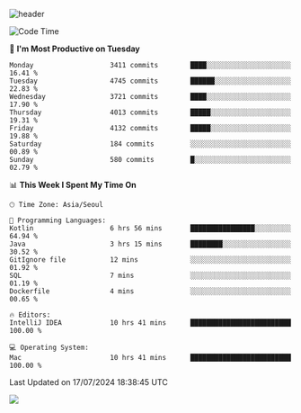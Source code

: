 ![header](https://capsule-render.vercel.app/api?type=Egg&color=timeAuto&height=300&section=header&text=PoPo&fontSize=90&animation=fadeIn)

  <!--START_SECTION:waka-->
![Code Time](http://img.shields.io/badge/Code%20Time-1%2C759%20hrs%209%20mins-blue)

📅 **I'm Most Productive on Tuesday** 

```text
Monday                   3411 commits        ████░░░░░░░░░░░░░░░░░░░░░   16.41 % 
Tuesday                  4745 commits        ██████░░░░░░░░░░░░░░░░░░░   22.83 % 
Wednesday                3721 commits        ████░░░░░░░░░░░░░░░░░░░░░   17.90 % 
Thursday                 4013 commits        █████░░░░░░░░░░░░░░░░░░░░   19.31 % 
Friday                   4132 commits        █████░░░░░░░░░░░░░░░░░░░░   19.88 % 
Saturday                 184 commits         ░░░░░░░░░░░░░░░░░░░░░░░░░   00.89 % 
Sunday                   580 commits         █░░░░░░░░░░░░░░░░░░░░░░░░   02.79 % 
```


📊 **This Week I Spent My Time On** 

```text
🕑︎ Time Zone: Asia/Seoul

💬 Programming Languages: 
Kotlin                   6 hrs 56 mins       ████████████████░░░░░░░░░   64.94 % 
Java                     3 hrs 15 mins       ████████░░░░░░░░░░░░░░░░░   30.52 % 
GitIgnore file           12 mins             ░░░░░░░░░░░░░░░░░░░░░░░░░   01.92 % 
SQL                      7 mins              ░░░░░░░░░░░░░░░░░░░░░░░░░   01.19 % 
Dockerfile               4 mins              ░░░░░░░░░░░░░░░░░░░░░░░░░   00.65 % 

🔥 Editors: 
IntelliJ IDEA            10 hrs 41 mins      █████████████████████████   100.00 % 

💻 Operating System: 
Mac                      10 hrs 41 mins      █████████████████████████   100.00 % 
```


 Last Updated on 17/07/2024 18:38:45 UTC
<!--END_SECTION:waka-->



<img src="https://capsule-render.vercel.app/api?type=Egg&color=timeAuto&height=300&section=footer&text=PoPo&fontSize=90&animation=fadeIn&reversal=true" />
